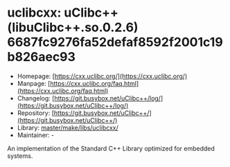 # uclibcxx: uClibc++ (libuClibc++.so.0.2.6) 6687fc9276fa52defaf8592f2001c19b826aec93
 - Homepage: [https://cxx.uclibc.org/](https://cxx.uclibc.org/)
 - Manpage: [https://cxx.uclibc.org/faq.html](https://cxx.uclibc.org/faq.html)
 - Changelog: [https://git.busybox.net/uClibc++/log/](https://git.busybox.net/uClibc++/log/)
 - Repository: [https://git.busybox.net/uClibc++/](https://git.busybox.net/uClibc++/)
 - Library: [master/make/libs/uclibcxx/](https://github.com/Freetz-NG/freetz-ng/tree/master/make/libs/uclibcxx/)
 - Maintainer: -

An implementation of the Standard C++ Library optimized for embedded systems.
